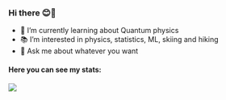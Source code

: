 ### Hi there 😊👋

<!-- 🔭 I’m currently working as a Software Developer and -->
- 🌱 I’m currently learning about Quantum physics
- 📚 I’m interested in physics, statistics, ML, skiing and hiking
- 💬 Ask me about whatever you want
<!--
- 📫 How to reach me: ...
- 😄 Pronouns: ...
- ⚡ Fun fact: ...
-->

<h4> Here you can see my stats: </h4>

<div>   
<img src="https://github-readme-stats.vercel.app/api/top-langs/?username=martaw-code&hide=HTML,Makefile,CSS,QMake&layout=compact&langs_count=20" />
</div>
 
